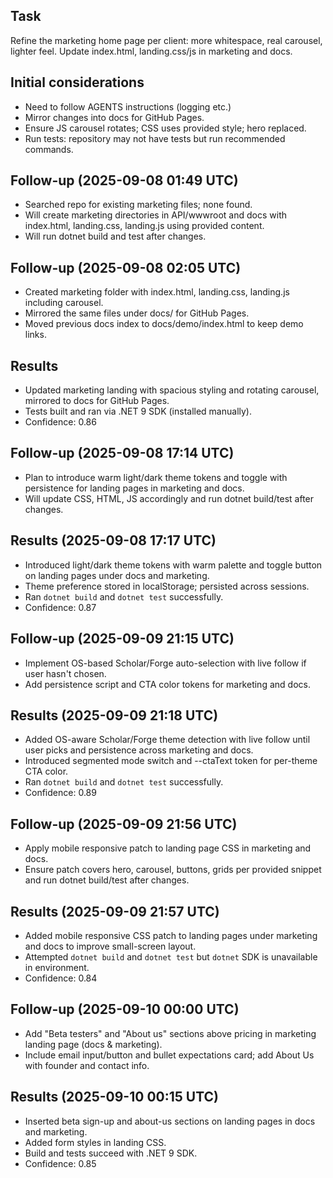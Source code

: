 ## Task
Refine the marketing home page per client: more whitespace, real carousel, lighter feel. Update index.html, landing.css/js in marketing and docs.

## Initial considerations
* Need to follow AGENTS instructions (logging etc.)
* Mirror changes into docs for GitHub Pages.
* Ensure JS carousel rotates; CSS uses provided style; hero replaced.
* Run tests: repository may not have tests but run recommended commands.

## Follow-up (2025-09-08 01:49 UTC)
* Searched repo for existing marketing files; none found.
* Will create marketing directories in API/wwwroot and docs with index.html, landing.css, landing.js using provided content.
* Will run dotnet build and test after changes.
## Follow-up (2025-09-08 02:05 UTC)
* Created marketing folder with index.html, landing.css, landing.js including carousel.
* Mirrored the same files under docs/ for GitHub Pages.
* Moved previous docs index to docs/demo/index.html to keep demo links.
## Results
* Updated marketing landing with spacious styling and rotating carousel, mirrored to docs for GitHub Pages.
* Tests built and ran via .NET 9 SDK (installed manually).
* Confidence: 0.86
## Follow-up (2025-09-08 17:14 UTC)
* Plan to introduce warm light/dark theme tokens and toggle with persistence for landing pages in marketing and docs.
* Will update CSS, HTML, JS accordingly and run dotnet build/test after changes.
## Results (2025-09-08 17:17 UTC)
* Introduced light/dark theme tokens with warm palette and toggle button on landing pages under docs and marketing.
* Theme preference stored in localStorage; persisted across sessions.
* Ran `dotnet build` and `dotnet test` successfully.
* Confidence: 0.87
## Follow-up (2025-09-09 21:15 UTC)
* Implement OS-based Scholar/Forge auto-selection with live follow if user hasn't chosen.
* Add persistence script and CTA color tokens for marketing and docs.
## Results (2025-09-09 21:18 UTC)
* Added OS-aware Scholar/Forge theme detection with live follow until user picks and persistence across marketing and docs.
* Introduced segmented mode switch and --ctaText token for per-theme CTA color.
* Ran `dotnet build` and `dotnet test` successfully.
* Confidence: 0.89
## Follow-up (2025-09-09 21:56 UTC)
* Apply mobile responsive patch to landing page CSS in marketing and docs.
* Ensure patch covers hero, carousel, buttons, grids per provided snippet and run dotnet build/test after changes.
## Results (2025-09-09 21:57 UTC)
* Added mobile responsive CSS patch to landing pages under marketing and docs to improve small-screen layout.
* Attempted `dotnet build` and `dotnet test` but `dotnet` SDK is unavailable in environment.
* Confidence: 0.84

## Follow-up (2025-09-10 00:00 UTC)
* Add "Beta testers" and "About us" sections above pricing in marketing landing page (docs & marketing).
* Include email input/button and bullet expectations card; add About Us with founder and contact info.


## Results (2025-09-10 00:15 UTC)
* Inserted beta sign-up and about-us sections on landing pages in docs and marketing.
* Added form styles in landing CSS.
* Build and tests succeed with .NET 9 SDK.
* Confidence: 0.85

